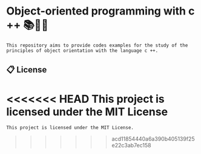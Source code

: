 # Object-oriented programming with c ++ 📚👨‍💻

    This repository aims to provide codes examples for the study of the principles of object orientation with the language c ++.


## 📋 License

<<<<<<< HEAD
    This project is licensed under the MIT License
=======
    This project is licensed under the MIT License.
>>>>>>> acd11854440a6a390b405139f25e22c3ab7ec158
